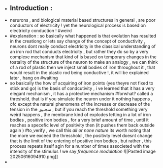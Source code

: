 - ## Introduction :
- nerurons , and biological material based structures in general , are poor conductors of electricity ! yet the neurological process is based on electricity conduction ! #weird
- #explanation : so basically what happened is that evolution has resulted in the creationg or lets say change of the concept of conductivity , neurons dont really conduct electricity in the classical understanding of an iron rod that conducts electricity , but rather they do so by a very complexe mechanism that kind of is based on temporary changes in the toatality of the structure of the neuron to make an analogy , we can think of a rod of plastic then we inject small bodies of iron throughout it , that would result in the plastic rod being conductive !, it will be explained later , hang on #waiting 
- so basically the how of acquiring of iron points (yes theyre not fixed to stick and go) is the basis of condcutivity , i ve learned that it has a very elegant mechanism , it has a protective mechanism #forwhat? called a threshold, that is if you simulate the neuron under it nothing happens , ofc except the natural phenomena of the increase or decrease of the tension in the منجنيق , but if you reach the threshold something very weird happens , the membrane kind of explodes letting in a lot of iron bodies , positive iron bodies , for a very brief amount of time , until it reaches a specefic level of positivity then (it pushes them back outside again ) #to_verify , we call this *all or none nature* its worth noting that the more we exceed the thresshold , the positivty level doesnt change that is the limit of the entering of positive iron bodies , but rather , this process repeats itself agin for a number of times associeted with the intensity of the stimulus ! we say *frequence modulation*  ![[Pasted image 20250616094910.png]]
- 